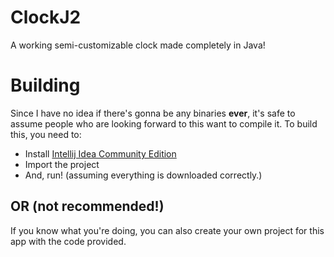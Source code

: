 # ClockJ2
A working semi-customizable clock made completely in Java!

# Building
Since I have no idea if there's gonna be any binaries <strong>ever</strong>,
it's safe to assume people who are looking forward to this want to compile it.
To build this, you need to:
* Install <a href="https://www.jetbrains.com/idea/download/#section=windows">Intellij Idea Community Edition</a>
* Import the project
* And, run! (assuming everything is downloaded correctly.)
## OR (not recommended!)
If you know what you're doing, you can also create your own project for this app
with the code provided. 